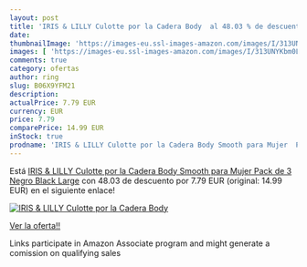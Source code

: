 ```yaml
---
layout: post
title: 'IRIS & LILLY Culotte por la Cadera Body  al 48.03 % de descuento'
date: 
thumbnailImage: 'https://images-eu.ssl-images-amazon.com/images/I/313UNYKbm0L._SL200_.jpg'
images: [ 'https://images-eu.ssl-images-amazon.com/images/I/313UNYKbm0L._SL200_.jpg' ]
comments: true
category: ofertas
author: ring
slug: B06X9YFM21
description:
actualPrice: 7.79 EUR
currency: EUR
price: 7.79
comparePrice: 14.99 EUR
inStock: true
prodname: 'IRIS & LILLY Culotte por la Cadera Body Smooth para Mujer  Pack de 3  Negro  Black   Large'
---
```


Está [IRIS & LILLY Culotte por la Cadera Body Smooth para Mujer  Pack de 3  Negro  Black   Large](https://www.amazon.es/dp/B06X9YFM21/?tag=tolees-21) con 48.03 de descuento por 7.79 EUR (original: 14.99 EUR) en el siguiente enlace!

[![IRIS & LILLY Culotte por la Cadera Body ](https://images-eu.ssl-images-amazon.com/images/I/313UNYKbm0L._SL200_.jpg)](https://www.amazon.es/dp/B06X9YFM21/?tag=tolees-21)

[Ver la oferta!!](https://www.amazon.es/dp/B06X9YFM21/?tag=tolees-21)

Links participate in Amazon Associate program and might generate a comission on qualifying sales


